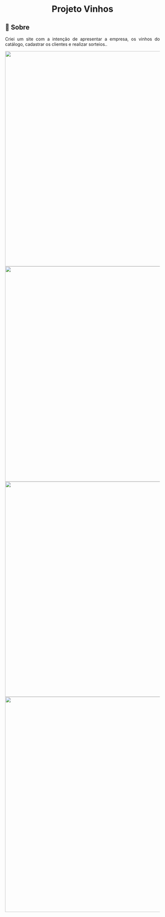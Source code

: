 <h1 align="center">Projeto Vinhos</h1>

## 🍷 Sobre <a	name="sobre"></a>

 <p align="justify">Criei um site com a intenção de apresentar a empresa, os vinhos do catálogo, cadastrar os clientes e realizar sorteios..</p>
 
 <div align="center">
<img src="https://user-images.githubusercontent.com/104724792/212496832-a8fefbb2-b046-4d41-9db6-5b7b19740360.PNG" width="700px" />
</div>

 <div align="center">
<img src="https://user-images.githubusercontent.com/104724792/212496947-db9d928e-4d06-4bc3-85d8-645aa3f62110.PNG" width="700px" />
</div>

 <div align="center">
<img src="https://user-images.githubusercontent.com/104724792/212497091-11a57d77-d876-41da-96bb-9338fbf20918.PNG" width="700px" />
</div>

 <div align="center">
<img src="https://user-images.githubusercontent.com/104724792/212497174-ce2d94c8-455d-4910-9340-f48f7479d6b7.PNG" width="700px" />
</div>
